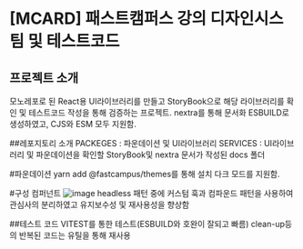 # [MCARD] 패스트캠퍼스 강의 디자인시스팀 및 테스트코드

## 프로젝트 소개
모노레포로 된 React용 UI라이브러리를 만들고 StoryBook으로 해당 라이브러리를 확인 및 테스트코드 작성을 통해 검증하는 프로젝트.
nextra를 통해 문서화
ESBUILD로 생성하였고, CJS와 ESM 모두 지원함.

##레포지토리 소개
PACKEGES : 파운데이션 및 UI라이브러리
SERVICES : UI라이브러리 및 파운데이션을 확인할 StoryBook및 nextra 문서가 작성된 docs 폴더

#파운데이션
yarn add @fastcampus/themes를 통해 설치
다크 모드를 지원함.


#구성 컴퍼넌트
![image](https://github.com/suhong99/fast-designFront/assets/120103909/ea47b940-dd2d-4707-ac13-1deddc9f5ebf)
headless 패턴 중에 커스텀 훅과 컴파운드 패턴을 사용하여 관심사의 분리하였고 유지보수성 및 재사용성을 향상함

##테스트 코드
VITEST를 통한 테스트(ESBUILD와 호완이 잘되고 빠름)
clean-up등의 반복된 코드는 유틸을 통해 재사용

